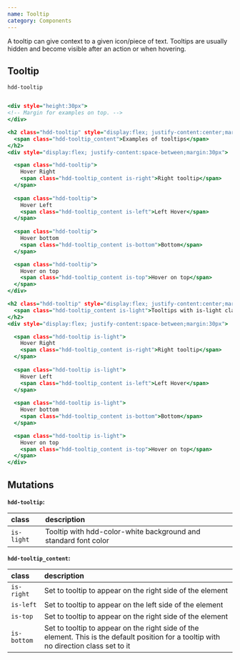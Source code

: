 ```yaml
---
name: Tooltip
category: Components
---
```


A tooltip can give context to a given icon/piece of text. Tooltips are usually hidden and become visible after an action or when hovering.

## Tooltip
`hdd-tooltip`

```tooltip.html

<div style="height:30px">
<!-- Margin for examples on top. -->
</div>

<h2 class="hdd-tooltip" style="display:flex; justify-content:center;margin:25px">Standard tooltips
  <span class="hdd-tooltip_content">Examples of tooltips</span>
</h2>
<div style="display:flex; justify-content:space-between;margin:30px">

  <span class="hdd-tooltip">
    Hover Right
    <span class="hdd-tooltip_content is-right">Right tooltip</span>
  </span>
   
  <span class="hdd-tooltip">
    Hover Left
    <span class="hdd-tooltip_content is-left">Left Hover</span>
  </span>
   
  <span class="hdd-tooltip">
    Hover bottom
    <span class="hdd-tooltip_content is-bottom">Bottom</span>
  </span>

  <span class="hdd-tooltip">
    Hover on top
    <span class="hdd-tooltip_content is-top">Hover on top</span>
  </span>
</div>

<h2 class="hdd-tooltip" style="display:flex; justify-content:center;margin:25px">Light tooltips
  <span class="hdd-tooltip_content is-light">Tooltips with is-light class</span>
</h2>
<div style="display:flex; justify-content:space-between;margin:30px">

  <span class="hdd-tooltip is-light">
    Hover Right
    <span class="hdd-tooltip_content is-right">Right tooltip</span>
  </span>
   
  <span class="hdd-tooltip is-light">
    Hover Left
    <span class="hdd-tooltip_content is-left">Left Hover</span>
  </span>
   
  <span class="hdd-tooltip is-light">
    Hover bottom
    <span class="hdd-tooltip_content is-bottom">Bottom</span>
  </span>

  <span class="hdd-tooltip is-light">
    Hover on top
    <span class="hdd-tooltip_content is-top">Hover on top</span>
  </span>
</div>

```

## Mutations
**`hdd-tooltip`:**

| class | description|
| :--- | :--- |
| `is-light` | Tooltip with hdd-color-white background and standard font color|

**`hdd-tooltip_content`:**

| class | description|
| :--- | :--- |
| `is-right` | Set to tooltip to appear on the right side of the element|
| `is-left` | Set to tooltip to appear on the left side of the element |
| `is-top` | Set to tooltip to appear on the right side of the element |
| `is-bottom` | Set to tooltip to appear on the right side of the element. This is the default position for a tooltip with no direction class set to it |